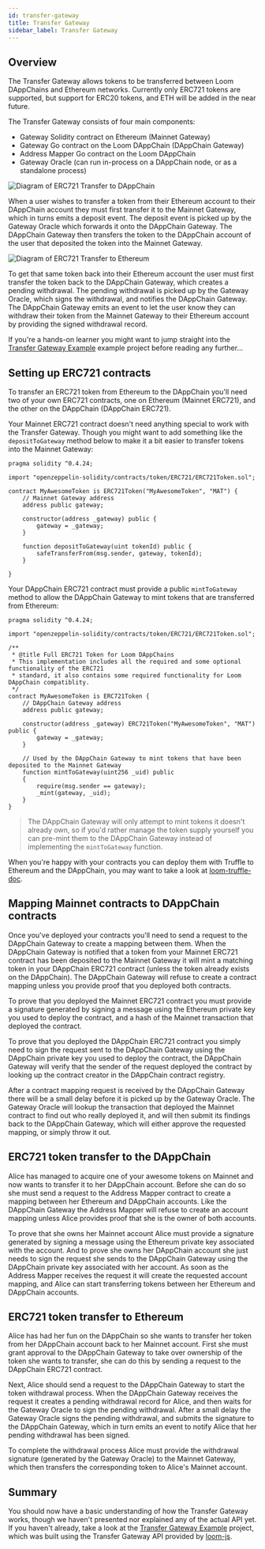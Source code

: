 ```yaml
---
id: transfer-gateway
title: Transfer Gateway
sidebar_label: Transfer Gateway
---
```


## Overview

The Transfer Gateway allows tokens to be transferred between Loom DAppChains and Ethereum networks.
Currently only ERC721 tokens are supported, but support for ERC20 tokens, and ETH will be added in
the near future.

The Transfer Gateway consists of four main components:
- Gateway Solidity contract on Ethereum (Mainnet Gateway)
- Gateway Go contract on the Loom DAppChain (DAppChain Gateway)
- Address Mapper Go contract on the Loom DAppChain
- Gateway Oracle (can run in-process on a DAppChain node, or as a standalone process)

![Diagram of ERC721 Transfer to DAppChain](/developers/img/transfer-gateway-erc721-to-dappchain.png)

When a user wishes to transfer a token from their Ethereum account to their DAppChain account they
must first transfer it to the Mainnet Gateway, which in turns emits a deposit event. The deposit
event is picked up by the Gateway Oracle which forwards it onto the DAppChain Gateway. The DAppChain
Gateway then transfers the token to the DAppChain account of the user that deposited the token into
the Mainnet Gateway.

![Diagram of ERC721 Transfer to Ethereum](/developers/img/transfer-gateway-erc721-to-ethereum.png)

To get that same token back into their Ethereum account the user must first transfer the token back
to the DAppChain Gateway, which creates a pending withdrawal. The pending withdrawal is picked up
by the Gateway Oracle, which signs the withdrawal, and notifies the DAppChain Gateway. The DAppChain
Gateway emits an event to let the user know they can withdraw their token from the Mainnet Gateway
to their Ethereum account by providing the signed withdrawal record.

If you're a hands-on learner you might want to jump straight into the [Transfer Gateway Example][]
example project before reading any further...


## Setting up ERC721 contracts

To transfer an ERC721 token from Ethereum to the DAppChain you'll need two of your own ERC721
contracts, one on Ethereum (Mainnet ERC721), and the other on the DAppChain (DAppChain ERC721).

Your Mainnet ERC721 contract doesn't need anything special to work with the Transfer Gateway.
Though you might want to add something like the `depositToGateway` method below to make it a bit
easier to transfer tokens into the Mainnet Gateway:

```solidity
pragma solidity ^0.4.24;

import "openzeppelin-solidity/contracts/token/ERC721/ERC721Token.sol";

contract MyAwesomeToken is ERC721Token("MyAwesomeToken", "MAT") {
    // Mainnet Gateway address
    address public gateway;

    constructor(address _gateway) public {
        gateway = _gateway;
    }

    function depositToGateway(uint tokenId) public {
        safeTransferFrom(msg.sender, gateway, tokenId);
    }

}
```

Your DAppChain ERC721 contract must provide a public `mintToGateway` method to allow the DAppChain
Gateway to mint tokens that are transferred from Ethereum:

```solidity
pragma solidity ^0.4.24;

import "openzeppelin-solidity/contracts/token/ERC721/ERC721Token.sol";

/**
 * @title Full ERC721 Token for Loom DAppChains
 * This implementation includes all the required and some optional functionality of the ERC721
 * standard, it also contains some required functionality for Loom DAppChain compatiblity.
 */
contract MyAwesomeToken is ERC721Token {
    // DAppChain Gateway address
    address public gateway;

    constructor(address _gateway) ERC721Token("MyAwesomeToken", "MAT") public {
        gateway = _gateway;
    }

    // Used by the DAppChain Gateway to mint tokens that have been deposited to the Mainnet Gateway
    function mintToGateway(uint256 _uid) public
    {
        require(msg.sender == gateway);
        _mint(gateway, _uid);
    }
}
```

> The DAppChain Gateway will only attempt to mint tokens it doesn't already own, so if you'd rather
> manage the token supply yourself you can pre-mint them to the DAppChain Gateway instead of
> implementing the `mintToGateway` function.

When you're happy with your contracts you can deploy them with Truffle to Ethereum and the DAppChain,
you may want to take a look at [loom-truffle-doc].


## Mapping Mainnet contracts to DAppChain contracts

Once you've deployed your contracts you'll need to send a request to the DAppChain Gateway to create
a mapping between them. When the DAppChain Gateway is notified that a token from your Mainnet ERC721
contract has been deposited to the Mainnet Gateway it will mint a matching token in your DAppChain
ERC721 contract (unless the token already exists on the DAppChain). The DAppChain Gateway will refuse
to create a contract mapping unless you provide proof that you deployed both contracts.

To prove that you deployed the Mainnet ERC721 contract you must provide a signature generated by
signing a message using the Ethereum private key you used to deploy the contract, and a hash of the
Mainnet transaction that deployed the contract.

To prove that you deployed the DAppChain ERC721 contract you simply need to sign the request sent
to the DAppChain Gateway using the DAppChain private key you used to deploy the contract, the
DAppChain Gateway will verify that the sender of the request deployed the contract by looking up
the contract creator in the DAppChain contract registry.

After a contract mapping request is received by the DAppChain Gateway there will be a small delay
before it is picked up by the Gateway Oracle. The Gateway Oracle will lookup the transaction that
deployed the Mainnet contract to find out who really deployed it, and will then submit its findings
back to the DAppChain Gateway, which will either approve the requested mapping, or simply throw it out.


## ERC721 token transfer to the DAppChain

Alice has managed to acquire one of your awesome tokens on Mainnet and now wants to transfer it to
her DAppChain account. Before she can do so she must send a request to the Address Mapper contract
to create a mapping between her Ethereum and DAppChain accounts. Like the DAppChain Gateway the
Address Mapper will refuse to create an account mapping unless Alice provides proof that she is the
owner of both accounts.

To prove that she owns her Mainnet account Alice must provide a signature generated by signing a
message using the Ethereum private key associated with the account. And to prove she owns her
DAppChain account she just needs to sign the request she sends to the DAppChain Gateway using the
DAppChain private key associated with her account. As soon as the Address Mapper receives the
request it will create the requested account mapping, and Alice can start transferring tokens between
her Ethereum and DAppChain accounts.


## ERC721 token transfer to Ethereum

Alice has had her fun on the DAppChain so she wants to transfer her token from her DAppChain account
back to her Mainnet account. First she must grant approval to the DAppChain Gateway to take over
ownership of the token she wants to transfer, she can do this by sending a request to the DAppChain
ERC721 contract.

Next, Alice should send a request to the DAppChain Gateway to start the token withdrawal process.
When the DAppChain Gateway receives the request it creates a pending withdrawal record for Alice,
and then waits for the Gateway Oracle to sign the pending withdrawal. After a small delay the
Gateway Oracle signs the pending withdrawal, and submits the signature to the DAppChain Gateway,
which in turn emits an event to notify Alice that her pending withdrawal has been signed.

To complete the withdrawal process Alice must provide the withdrawal signature (generated by the
Gateway Oracle) to the Mainnet Gateway, which then transfers the corresponding token to Alice's
Mainnet account.


## Summary

You should now have a basic understanding of how the Transfer Gateway works, though we haven't
presented nor explained any of the actual API yet. If you haven't already, take a look at the
[Transfer Gateway Example][] project, which was built using the Transfer Gateway API provided
by [loom-js][].

[Transfer Gateway Example]: https://github.com/loomnetwork/transfer-gateway-example
[loom-js]: https://github.com/loomnetwork/loom-js
[loom-truffle-doc]: web3js-loom-provider-truffle.html
